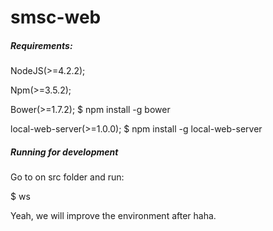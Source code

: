 # smsc-web


##### Requirements:

NodeJS(>=4.2.2);

Npm(>=3.5.2);

Bower(>=1.7.2);
	$ npm install -g bower

local-web-server(>=1.0.0);
	$ npm install -g local-web-server

##### Running for development

Go to on src folder and run: 

$ ws

Yeah, we will improve the environment after haha.
